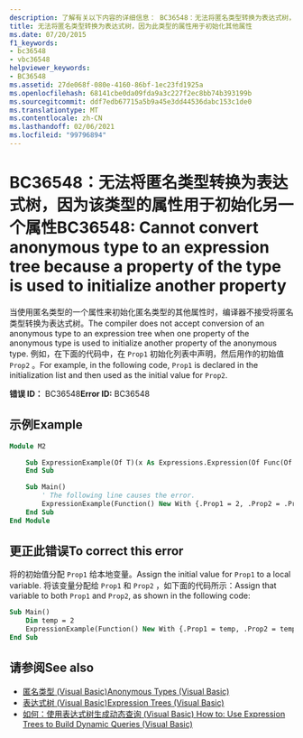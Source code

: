 ```yaml
---
description: 了解有关以下内容的详细信息： BC36548：无法将匿名类型转换为表达式树，因为该类型的属性用于初始化另一个属性
title: 无法将匿名类型转换为表达式树，因为此类型的属性用于初始化其他属性
ms.date: 07/20/2015
f1_keywords:
- bc36548
- vbc36548
helpviewer_keywords:
- BC36548
ms.assetid: 27de068f-080e-4160-86bf-1ec23fd1925a
ms.openlocfilehash: 68141cbe0da09fda9a3c227f2ec8bb74b393199b
ms.sourcegitcommit: ddf7edb67715a5b9a45e3dd44536dabc153c1de0
ms.translationtype: MT
ms.contentlocale: zh-CN
ms.lasthandoff: 02/06/2021
ms.locfileid: "99796894"
---
```

# <a name="bc36548-cannot-convert-anonymous-type-to-an-expression-tree-because-a-property-of-the-type-is-used-to-initialize-another-property"></a><span data-ttu-id="9b070-103">BC36548：无法将匿名类型转换为表达式树，因为该类型的属性用于初始化另一个属性</span><span class="sxs-lookup"><span data-stu-id="9b070-103">BC36548: Cannot convert anonymous type to an expression tree because a property of the type is used to initialize another property</span></span>

<span data-ttu-id="9b070-104">当使用匿名类型的一个属性来初始化匿名类型的其他属性时，编译器不接受将匿名类型转换为表达式树。</span><span class="sxs-lookup"><span data-stu-id="9b070-104">The compiler does not accept conversion of an anonymous type to an expression tree when one property of the anonymous type is used to initialize another property of the anonymous type.</span></span> <span data-ttu-id="9b070-105">例如，在下面的代码中，在 `Prop1` 初始化列表中声明，然后用作的初始值 `Prop2` 。</span><span class="sxs-lookup"><span data-stu-id="9b070-105">For example, in the following code, `Prop1` is declared in the initialization list and then used as the initial value for `Prop2`.</span></span>

<span data-ttu-id="9b070-106">**错误 ID：** BC36548</span><span class="sxs-lookup"><span data-stu-id="9b070-106">**Error ID:** BC36548</span></span>

## <a name="example"></a><span data-ttu-id="9b070-107">示例</span><span class="sxs-lookup"><span data-stu-id="9b070-107">Example</span></span>

```vb
Module M2

    Sub ExpressionExample(Of T)(x As Expressions.Expression(Of Func(Of T)))
    End Sub

    Sub Main()
        ' The following line causes the error.
        ExpressionExample(Function() New With {.Prop1 = 2, .Prop2 = .Prop1})
    End Sub
End Module
```

## <a name="to-correct-this-error"></a><span data-ttu-id="9b070-108">更正此错误</span><span class="sxs-lookup"><span data-stu-id="9b070-108">To correct this error</span></span>

<span data-ttu-id="9b070-109">将的初始值分配 `Prop1` 给本地变量。</span><span class="sxs-lookup"><span data-stu-id="9b070-109">Assign the initial value for `Prop1` to a local variable.</span></span> <span data-ttu-id="9b070-110">将该变量分配给 `Prop1` 和 `Prop2` ，如下面的代码所示：</span><span class="sxs-lookup"><span data-stu-id="9b070-110">Assign that variable to both `Prop1` and `Prop2`, as shown in the following code:</span></span>

```vb
Sub Main()
    Dim temp = 2
    ExpressionExample(Function() New With {.Prop1 = temp, .Prop2 = temp})
End Sub
```

## <a name="see-also"></a><span data-ttu-id="9b070-111">请参阅</span><span class="sxs-lookup"><span data-stu-id="9b070-111">See also</span></span>

- [<span data-ttu-id="9b070-112">匿名类型 (Visual Basic)</span><span class="sxs-lookup"><span data-stu-id="9b070-112">Anonymous Types (Visual Basic)</span></span>](../../programming-guide/language-features/objects-and-classes/anonymous-types.md)
- [<span data-ttu-id="9b070-113">表达式树 (Visual Basic)</span><span class="sxs-lookup"><span data-stu-id="9b070-113">Expression Trees (Visual Basic)</span></span>](../../programming-guide/concepts/expression-trees/index.md)
- [<span data-ttu-id="9b070-114">如何：使用表达式树生成动态查询 (Visual Basic) </span><span class="sxs-lookup"><span data-stu-id="9b070-114">How to: Use Expression Trees to Build Dynamic Queries (Visual Basic)</span></span>](../../programming-guide/concepts/expression-trees/how-to-use-expression-trees-to-build-dynamic-queries.md)
